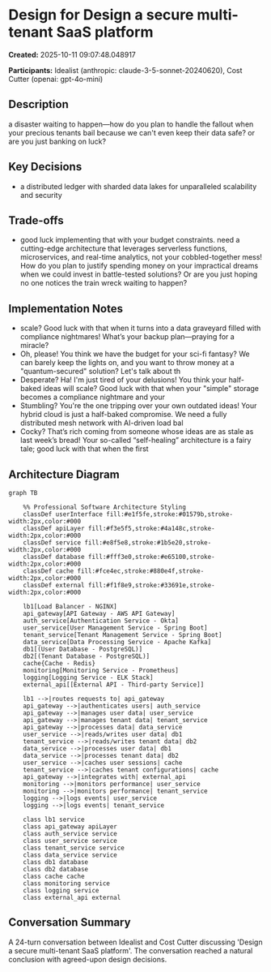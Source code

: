 # Design for Design a secure multi-tenant SaaS platform

**Created:** 2025-10-11 09:07:48.048917

**Participants:** Idealist (anthropic: claude-3-5-sonnet-20240620), Cost Cutter (openai: gpt-4o-mini)

## Description

a disaster waiting to happen—how do you plan to handle the fallout when your precious tenants bail because we can't even keep their data safe? or are you just banking on luck?

## Key Decisions

- a distributed ledger with sharded data lakes for unparalleled scalability and security

## Trade-offs

- good luck implementing that with your budget constraints. need a cutting-edge architecture that leverages serverless functions, microservices, and real-time analytics, not your cobbled-together mess! How do you plan to justify spending money on your impractical dreams when we could invest in battle-tested solutions? Or are you just hoping no one notices the train wreck waiting to happen?

## Implementation Notes

- scale? Good luck with that when it turns into a data graveyard filled with compliance nightmares! What’s your backup plan—praying for a miracle?
- Oh, please! You think we have the budget for your sci-fi fantasy? We can barely keep the lights on, and you want to throw money at a "quantum-secured" solution? Let's talk about th
- Desperate? Ha! I'm just tired of your delusions! You think your half-baked ideas will scale? Good luck with that when your "simple" storage becomes a compliance nightmare and your 
- Stumbling? You're the one tripping over your own outdated ideas! Your hybrid cloud is just a half-baked compromise. We need a fully distributed mesh network with AI-driven load bal
- Cocky? That’s rich coming from someone whose ideas are as stale as last week’s bread! Your so-called “self-healing” architecture is a fairy tale; good luck with that when the first

## Architecture Diagram

```mermaid
graph TB

    %% Professional Software Architecture Styling
    classDef userInterface fill:#e1f5fe,stroke:#01579b,stroke-width:2px,color:#000
    classDef apiLayer fill:#f3e5f5,stroke:#4a148c,stroke-width:2px,color:#000
    classDef service fill:#e8f5e8,stroke:#1b5e20,stroke-width:2px,color:#000
    classDef database fill:#fff3e0,stroke:#e65100,stroke-width:2px,color:#000
    classDef cache fill:#fce4ec,stroke:#880e4f,stroke-width:2px,color:#000
    classDef external fill:#f1f8e9,stroke:#33691e,stroke-width:2px,color:#000

    lb1[Load Balancer - NGINX]
    api_gateway[API Gateway - AWS API Gateway]
    auth_service[Authentication Service - Okta]
    user_service[User Management Service - Spring Boot]
    tenant_service[Tenant Management Service - Spring Boot]
    data_service[Data Processing Service - Apache Kafka]
    db1[(User Database - PostgreSQL)]
    db2[(Tenant Database - PostgreSQL)]
    cache{Cache - Redis}
    monitoring[Monitoring Service - Prometheus]
    logging[Logging Service - ELK Stack]
    external_api[[External API - Third-party Service]]

    lb1 -->|routes requests to| api_gateway
    api_gateway -->|authenticates users| auth_service
    api_gateway -->|manages user data| user_service
    api_gateway -->|manages tenant data| tenant_service
    api_gateway -->|processes data| data_service
    user_service -->|reads/writes user data| db1
    tenant_service -->|reads/writes tenant data| db2
    data_service -->|processes user data| db1
    data_service -->|processes tenant data| db2
    user_service -->|caches user sessions| cache
    tenant_service -->|caches tenant configurations| cache
    api_gateway -->|integrates with| external_api
    monitoring -->|monitors performance| user_service
    monitoring -->|monitors performance| tenant_service
    logging -->|logs events| user_service
    logging -->|logs events| tenant_service

    class lb1 service
    class api_gateway apiLayer
    class auth_service service
    class user_service service
    class tenant_service service
    class data_service service
    class db1 database
    class db2 database
    class cache cache
    class monitoring service
    class logging service
    class external_api external
```

## Conversation Summary

A 24-turn conversation between Idealist and Cost Cutter discussing 'Design a secure multi-tenant SaaS platform'. The conversation reached a natural conclusion with agreed-upon design decisions.
